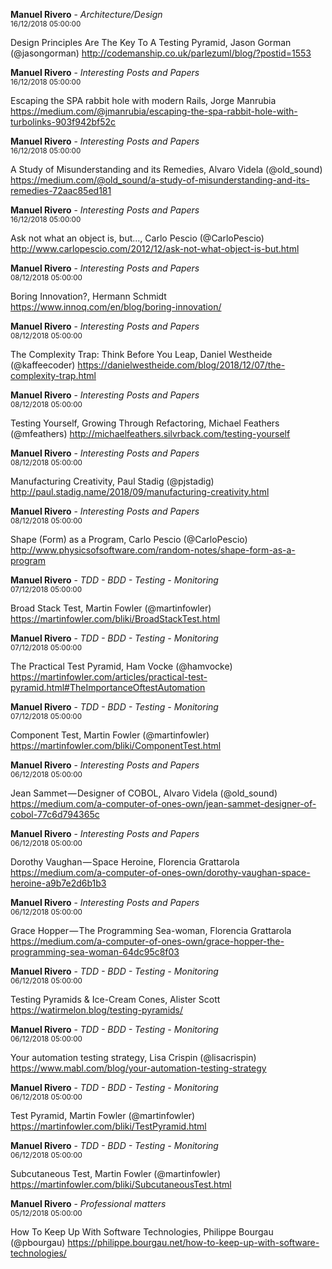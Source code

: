 <strong>Manuel Rivero</strong> - <em>Architecture/Design</em></br><small>16/12/2018 05:00:00</small></br><p>Design Principles Are The Key To A Testing Pyramid, Jason Gorman (@jasongorman) <a target="_blank" href="http://codemanship.co.uk/parlezuml/blog/?postid=1553">http://codemanship.co.uk/parlezuml/blog/?postid=1553</a></p>
<strong>Manuel Rivero</strong> - <em>Interesting Posts and Papers</em></br><small>16/12/2018 05:00:00</small></br><p>Escaping the SPA rabbit hole with modern Rails, Jorge Manrubia <a target="_blank" href="https://medium.com/@jmanrubia/escaping-the-spa-rabbit-hole-with-turbolinks-903f942bf52c">https://medium.com/@jmanrubia/escaping-the-spa-rabbit-hole-with-turbolinks-903f942bf52c</a></p>
<strong>Manuel Rivero</strong> - <em>Interesting Posts and Papers</em></br><small>16/12/2018 05:00:00</small></br><p>A Study of Misunderstanding and its Remedies, Alvaro Videla (@old_sound) <a target="_blank" href="https://medium.com/@old_sound/a-study-of-misunderstanding-and-its-remedies-72aac85ed181">https://medium.com/@old_sound/a-study-of-misunderstanding-and-its-remedies-72aac85ed181</a></p>
<strong>Manuel Rivero</strong> - <em>Interesting Posts and Papers</em></br><small>16/12/2018 05:00:00</small></br><p>Ask not what an object is, but..., Carlo Pescio (@CarloPescio) <a target="_blank" href="http://www.carlopescio.com/2012/12/ask-not-what-object-is-but.html">http://www.carlopescio.com/2012/12/ask-not-what-object-is-but.html</a> ‏</p>
<strong>Manuel Rivero</strong> - <em>Interesting Posts and Papers</em></br><small>08/12/2018 05:00:00</small></br><p>Boring Innovation?, Hermann Schmidt <a target="_blank" href="https://www.innoq.com/en/blog/boring-innovation/">https://www.innoq.com/en/blog/boring-innovation/</a></p>
<strong>Manuel Rivero</strong> - <em>Interesting Posts and Papers</em></br><small>08/12/2018 05:00:00</small></br><p>The Complexity Trap: Think Before You Leap, Daniel Westheide (@kaffeecoder) <a target="_blank" href="https://danielwestheide.com/blog/2018/12/07/the-complexity-trap.html">https://danielwestheide.com/blog/2018/12/07/the-complexity-trap.html</a></p>
<strong>Manuel Rivero</strong> - <em>Interesting Posts and Papers</em></br><small>08/12/2018 05:00:00</small></br><p>Testing Yourself, Growing Through Refactoring, Michael Feathers (@mfeathers) <a target="_blank" href="http://michaelfeathers.silvrback.com/testing-yourself">http://michaelfeathers.silvrback.com/testing-yourself</a></p>
<strong>Manuel Rivero</strong> - <em>Interesting Posts and Papers</em></br><small>08/12/2018 05:00:00</small></br><p>Manufacturing Creativity, Paul Stadig (@pjstadig) <a target="_blank" href="http://paul.stadig.name/2018/09/manufacturing-creativity.html">http://paul.stadig.name/2018/09/manufacturing-creativity.html</a></p>
<strong>Manuel Rivero</strong> - <em>Interesting Posts and Papers</em></br><small>08/12/2018 05:00:00</small></br><p>Shape (Form) as a Program, Carlo Pescio (@CarloPescio) <a target="_blank" href="http://www.physicsofsoftware.com/random-notes/shape-form-as-a-program">http://www.physicsofsoftware.com/random-notes/shape-form-as-a-program</a></p>
<strong>Manuel Rivero</strong> - <em>TDD - BDD - Testing - Monitoring</em></br><small>07/12/2018 05:00:00</small></br><p>Broad Stack Test, Martin Fowler (@martinfowler) <a target="_blank" href="https://martinfowler.com/bliki/BroadStackTest.html">https://martinfowler.com/bliki/BroadStackTest.html</a></p>
<strong>Manuel Rivero</strong> - <em>TDD - BDD - Testing - Monitoring</em></br><small>07/12/2018 05:00:00</small></br><p>The Practical Test Pyramid, Ham Vocke (@hamvocke) <a target="_blank" href="https://martinfowler.com/articles/practical-test-pyramid.html#TheImportanceOftestAutomation">https://martinfowler.com/articles/practical-test-pyramid.html#TheImportanceOftestAutomation</a></p>
<strong>Manuel Rivero</strong> - <em>TDD - BDD - Testing - Monitoring</em></br><small>07/12/2018 05:00:00</small></br><p>Component Test, Martin Fowler (@martinfowler) <a target="_blank" href="https://martinfowler.com/bliki/ComponentTest.html">https://martinfowler.com/bliki/ComponentTest.html</a></p>
<strong>Manuel Rivero</strong> - <em>Interesting Posts and Papers</em></br><small>06/12/2018 05:00:00</small></br><p>Jean Sammet — Designer of COBOL, Alvaro Videla (@old_sound) <a target="_blank" href="https://medium.com/a-computer-of-ones-own/jean-sammet-designer-of-cobol-77c6d794365c">https://medium.com/a-computer-of-ones-own/jean-sammet-designer-of-cobol-77c6d794365c</a></p>
<strong>Manuel Rivero</strong> - <em>Interesting Posts and Papers</em></br><small>06/12/2018 05:00:00</small></br><p>Dorothy Vaughan — Space Heroine, Florencia Grattarola <a target="_blank" href="https://medium.com/a-computer-of-ones-own/dorothy-vaughan-space-heroine-a9b7e2d6b1b3">https://medium.com/a-computer-of-ones-own/dorothy-vaughan-space-heroine-a9b7e2d6b1b3</a></p>
<strong>Manuel Rivero</strong> - <em>Interesting Posts and Papers</em></br><small>06/12/2018 05:00:00</small></br><p>Grace Hopper — The Programming Sea-woman, Florencia Grattarola <a target="_blank" href="https://medium.com/a-computer-of-ones-own/grace-hopper-the-programming-sea-woman-64dc95c8f03">https://medium.com/a-computer-of-ones-own/grace-hopper-the-programming-sea-woman-64dc95c8f03</a></p>
<strong>Manuel Rivero</strong> - <em>TDD - BDD - Testing - Monitoring</em></br><small>06/12/2018 05:00:00</small></br><p>Testing Pyramids & Ice-Cream Cones, Alister Scott <a target="_blank" href="https://watirmelon.blog/testing-pyramids/">https://watirmelon.blog/testing-pyramids/</a></p>
<strong>Manuel Rivero</strong> - <em>TDD - BDD - Testing - Monitoring</em></br><small>06/12/2018 05:00:00</small></br><p>Your automation testing strategy, Lisa Crispin (@lisacrispin) <a target="_blank" href="https://www.mabl.com/blog/your-automation-testing-strategy">https://www.mabl.com/blog/your-automation-testing-strategy</a></p>
<strong>Manuel Rivero</strong> - <em>TDD - BDD - Testing - Monitoring</em></br><small>06/12/2018 05:00:00</small></br><p>Test Pyramid, Martin Fowler (@martinfowler) <a target="_blank" href="https://martinfowler.com/bliki/TestPyramid.html">https://martinfowler.com/bliki/TestPyramid.html</a></p>
<strong>Manuel Rivero</strong> - <em>TDD - BDD - Testing - Monitoring</em></br><small>06/12/2018 05:00:00</small></br><p>Subcutaneous Test, Martin Fowler (@martinfowler) <a target="_blank" href="https://martinfowler.com/bliki/SubcutaneousTest.html">https://martinfowler.com/bliki/SubcutaneousTest.html</a></p>
<strong>Manuel Rivero</strong> - <em>Professional matters</em></br><small>05/12/2018 05:00:00</small></br><p>How To Keep Up With Software Technologies, Philippe Bourgau (@pbourgau) <a target="_blank" href="https://philippe.bourgau.net/how-to-keep-up-with-software-technologies/">https://philippe.bourgau.net/how-to-keep-up-with-software-technologies/</a></p>
